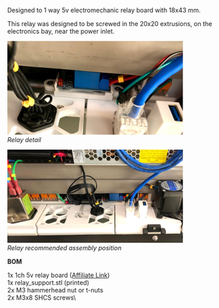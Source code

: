 <p>Designed to 1 way 5v electromechanic relay board with 18x43 mm.</p>
<p>This relay was designed to be screwed in the 20x20 extrusions, on the electronics bay, near the power inlet.</p>

<img src="../Pictures/relay3.jpg" alt="Relay detail" width="400">\
_Relay detail_

<img src="../Pictures/relay4.jpg" alt="Relay recommended assembly position" width="400">\
_Relay recommended assembly position_

<p><b>BOM</b></p>

1x 1ch 5v relay board ([Affiliate Link](https://s.click.aliexpress.com/e/_DkEaHBH))\
1x relay_support.stl (printed)\
2x M3 hammerhead nut or t-nuts\
2x M3x8 SHCS screws\
